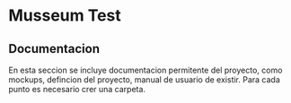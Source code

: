 # Musseum Test
## Documentacion
En esta seccion se incluye documentacion permitente del proyecto, como mockups, defincion del proyecto, manual de usuario de existir. Para cada punto es necesario crer una carpeta.

